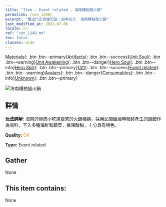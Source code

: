 ```yaml
---
title: "Item - Event related - 海南糟粕醋火鍋"
permalink: /con_1248/
excerpt: "魔法门之英雄无敌：战争纪元  海南糟粕醋火鍋"
last_modified_at: 2021-07-06
locale: cn
ref: "con_1248.md"
toc: false
classes: wide
---
```

 [Materials](/ItemsCN/){: .btn .btn--primary}[Artifacts](/ItemsCN/Artifacts/){: .btn .btn--success}[Unit Soul](/ItemsCN/UnitSoul/){: .btn .btn--warning}[Unit Awakening](/ItemsCN/UnitAwakening/){: .btn .btn--danger}[Hero Soul](/ItemsCN/HeroSoul/){: .btn .btn--info}[Hero Skill](/ItemsCN/HeroSkill/){: .btn .btn--primary}[Gift](/ItemsCN/Gift/){: .btn .btn--success}[Event related](/ItemsCN/Events/){: .btn .btn--warning}[Avatars](/ItemsCN/Avatars/){: .btn .btn--danger}[Consumables](/ItemsCN/Consumables/){: .btn .btn--info}[Unknown](/ItemsCN/Unknown/){: .btn .btn--primary}

 ![海南糟粕醋火鍋](/images/t/i_81532331.png)

## 詳情
 **玩法詳解:** 海南的傳統小吃演變來的火鍋種類，採用民間釀酒時發酵產生的酸醋作為湯料，下入多種海鮮和蔬菜，微辣酸甜，十分具有特色。

 **Quality:** <span style="color: #FF8C00">OK</span>

 **Type:** Event related

## Gather

  None

## This item contains:

  None

